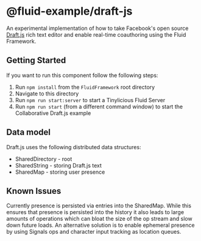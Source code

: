 # @fluid-example/draft-js

An experimental implementation of how to take Facebook's open source [Draft.js](https://draftjs.org/) rich text editor and
enable real-time coauthoring using the Fluid Framework.

## Getting Started

If you want to run this component follow the following steps:

1. Run `npm install` from the `FluidFramework` root directory
2. Navigate to this directory
3. Run `npm run start:server` to start a Tinylicious Fluid Server
4. Run `npm run start` (from a different command window) to start the Collaborative Draft.js example

## Data model

Draft.js uses the following distributed data structures:

- SharedDirectory - root
- SharedString - storing Draft.js text
- SharedMap - storing user presence

## Known Issues

Currently presence is persisted via entries into the SharedMap. While this ensures that presence is persisted into the history
it also leads to large amounts of operations which can bloat the size of the op stream and slow down future loads. An alternative
solution is to enable ephemeral presence by using Signals ops and character input tracking as location queues.
